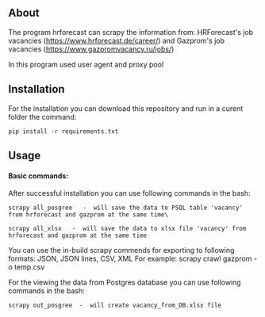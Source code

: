## About

The program hrforecast can scrapy the information from:
 	HRForecast's job vacancies (https://www.hrforecast.de/career/)
	and Gazprom's job vacancies (https://www.gazpromvacancy.ru/jobs/)

In this program used user agent and proxy pool

## Installation

For the installation you can download this repository and run in a curent folder the command:

	pip install -r requirements.txt

## Usage

#### Basic commands:

After successful installation you can use following commands in the bash:

	scrapy all_posgree   -  will save the data to PSQL table 'vacancy' from hrforecast and gazprom at the same time\

	scrapy all_xlsx   -  will save the data to xlsx file 'vacancy' from hrforecast and gazprom at the same time

You can use the in-build scrapy commends for exporting to following formats: JSON, JSON lines, CSV, XML
For example: scrapy crawl gazprom -o temp.csv

For the viewing the data from Postgres database you can use following commands in the bash:

	scrapy out_posgree  -  will create vacancy_from_DB.xlsx file